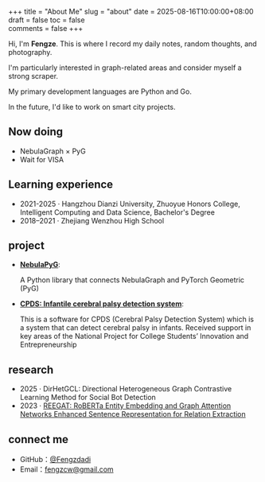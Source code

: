 +++
title = "About Me"
slug = "about"
date = 2025-08-16T10:00:00+08:00
draft = false
toc = false          
comments = false
+++

Hi, I'm **Fengze**.
This is where I record my daily notes, random thoughts, and photography.

I'm particularly interested in graph-related areas and consider myself a strong scraper.

My primary development languages are Python and Go.

In the future, I'd like to work on smart city projects.


## Now doing
- NebulaGraph × PyG 
- Wait for VISA

## Learning experience
- 2021-2025 · Hangzhou Dianzi University, Zhuoyue Honors College, Intelligent Computing and Data Science, Bachelor's Degree
- 2018–2021 · Zhejiang Wenzhou High School

## project
- [**NebulaPyG**](https://github.com/Fengzdadi/nebula-pyg): 
  
  A Python library that connects NebulaGraph and PyTorch Geometric (PyG)

- [**CPDS: Infantile cerebral palsy detection system**](https://github.com/Fengzdadi/Cerebral-Palsy-Detection-System):
  
  This is a software for CPDS (Cerebral Palsy Detection System) which is a system that can detect cerebral palsy in infants.
  Received support in key areas of the National Project for College Students’ Innovation and Entrepreneurship

## research
- 2025 · DirHetGCL: Directional Heterogeneous Graph Contrastive Learning Method for Social Bot Detection
- 2023 · [REEGAT: RoBERTa Entity Embedding and Graph Attention Networks Enhanced Sentence Representation for Relation Extraction](https://www.mdpi.com/2079-9292/12/11/2429)

## connect me 
- GitHub：[@Fengzdadi](https://github.com/Fengzdadi)
- Email：fengzcw@gmail.com